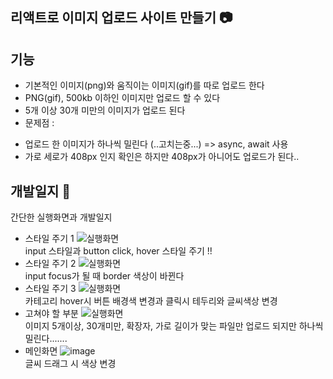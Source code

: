 ## 리액트로 이미지 업로드 사이트 만들기 📷

## 기능
* 기본적인 이미지(png)와 움직이는 이미지(gif)를 따로 업로드 한다
* PNG(gif), 500kb 이하인 이미지만 업로드 할 수 있다
* 5개 이상 30개 미만의 이미지가 업로드 된다
* 문제점 : 
- 업로드 한 이미지가 하나씩 밀린다 (..고치는중...) => async, await 사용
- 가로 세로가 408px 인지 확인은 하지만 408px가 아니어도 업로드가 된다..

## 개발일지 🌠
간단한 실행화면과 개발일지
- 스타일 주기 1
![실행화면](https://user-images.githubusercontent.com/42020919/64473126-66bac700-d1a0-11e9-8820-0ee1035ad631.png)  <br>
input 스타일과 button click, hover 스타일 주기 !!
- 스타일 주기 2
![실행화면](https://user-images.githubusercontent.com/42020919/64475336-78aa6300-d1bc-11e9-83c4-bbebba0f9c41.png)  <br>
input focus가 될 때 border 색상이 바뀐다
- 스타일 주기 3
![실행화면](https://user-images.githubusercontent.com/42020919/64475338-8d86f680-d1bc-11e9-9eeb-5505d6cca564.png)  <br>
카테고리 hover시 버튼 배경색 변경과 클릭시 테두리와 글씨색상 변경<br>
- 고쳐야 할 부분
![실행화면](https://user-images.githubusercontent.com/42020919/64475346-c58e3980-d1bc-11e9-8bed-1ff86413c7fb.png)  <br>
이미지 5개이상, 30개미만, 확장자, 가로 길이가 맞는 파일만 업로드 되지만 하나씩 밀린다.......
- 메인화면
![image](https://user-images.githubusercontent.com/42020919/64484377-04b79b80-d24c-11e9-9b86-cd684054e987.png)<br>
글씨 드래그 시 색상 변경

